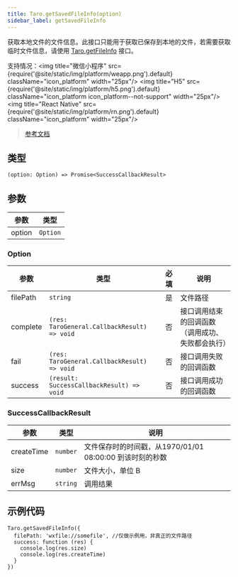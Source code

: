 ```yaml
---
title: Taro.getSavedFileInfo(option)
sidebar_label: getSavedFileInfo
---
```


获取本地文件的文件信息。此接口只能用于获取已保存到本地的文件，若需要获取临时文件信息，请使用 [Taro.getFileInfo](https://developers.weixin.qq.com/miniprogram/dev/api/file/wx.getFileInfo.html) 接口。

支持情况：<img title="微信小程序" src={require('@site/static/img/platform/weapp.png').default} className="icon_platform" width="25px"/> <img title="H5" src={require('@site/static/img/platform/h5.png').default} className="icon_platform icon_platform--not-support" width="25px"/> <img title="React Native" src={require('@site/static/img/platform/rn.png').default} className="icon_platform" width="25px"/>

> [参考文档](https://developers.weixin.qq.com/miniprogram/dev/api/file/wx.getSavedFileInfo.html)

## 类型

```tsx
(option: Option) => Promise<SuccessCallbackResult>
```

## 参数

| 参数 | 类型 |
| --- | --- |
| option | `Option` |

### Option

| 参数 | 类型 | 必填 | 说明 |
| --- | --- | :---: | --- |
| filePath | `string` | 是 | 文件路径 |
| complete | `(res: TaroGeneral.CallbackResult) => void` | 否 | 接口调用结束的回调函数（调用成功、失败都会执行） |
| fail | `(res: TaroGeneral.CallbackResult) => void` | 否 | 接口调用失败的回调函数 |
| success | `(result: SuccessCallbackResult) => void` | 否 | 接口调用成功的回调函数 |

### SuccessCallbackResult

| 参数 | 类型 | 说明 |
| --- | --- | --- |
| createTime | `number` | 文件保存时的时间戳，从1970/01/01 08:00:00 到该时刻的秒数 |
| size | `number` | 文件大小，单位 B |
| errMsg | `string` | 调用结果 |

## 示例代码

```tsx
Taro.getSavedFileInfo({
  filePath: 'wxfile://somefile', //仅做示例用，非真正的文件路径
  success: function (res) {
    console.log(res.size)
    console.log(res.createTime)
  }
})
```
